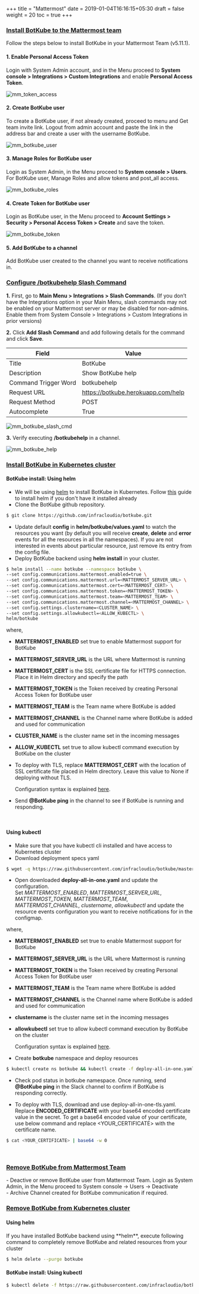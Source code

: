 +++
title = "Mattermost"
date = 2019-01-04T16:16:15+05:30
draft = false
weight = 20
toc = true
+++

<h3 class="section-head" id="h-install-BotKube-mattermost"><a href="#h-install-BotKube-mattermost">Install BotKube to the Mattermost team</a></h3>

<p>Follow the steps below to install BotKube in your Mattermost Team (v5.11.1). </p>

#### 1. Enable Personal Access Token
Login with System Admin account, and in the Menu proceed to **System console > Integrations > Custom Integrations** and enable **Personal Access Token**.

![mm_token_access](/images/mm_token_access.png)

#### 2. Create BotKube user
To create a BotKube user, if not already created, proceed to menu and Get team invite link. Logout from admin account and paste the link in the address bar and create a user with the username BotKube.

![mm_botkube_user](/images/mm_botkube_user.png)

#### 3. Manage Roles for BotKube user
Login as System Admin, in the Menu proceed to **System console > Users**. For BotKube user, Manage Roles and allow tokens and post_all access.

![mm_botkube_roles](/images/mm_botkube_roles.png)

#### 4. Create Token for BotKube user
Login as BotKube user, in the Menu proceed to **Account Settings > Security > Personal Access Token > Create** and save the token.

![mm_botkube_token](/images/mm_botkube_token.png)

#### 5. Add BotKube to a channel
Add BotKube user created to the channel you want to receive notifications in.

<h3 class="section-head" id="h-install-BotKube-slashcommand"><a href="#h-install-BotKube-slashcommand">Configure /botkubehelp Slash Command</a></h3>

**1.** First, go to **Main Menu > Integrations > Slash Commands**. (If you don’t have the Integrations option in your Main Menu, slash commands may not be enabled on your Mattermost server or may be disabled for non-admins. Enable them from System Console > Integrations > Custom Integrations in prior versions)

**2.** Click **Add Slash Command** and add following details for the command and click **Save**.

Field | Value
--- | ---
Title | BotKube 
Description | Show BotKube help
Command Trigger Word | botkubehelp
Request URL | https://botkube.herokuapp.com/help
Request Method | POST
Autocomplete | True

![mm_botkube_slash_cmd](/images/mm_botkube_slash_cmd.png)

**3.** Verify executing **/botkubehelp** in a channel.

![mm_botkube_help](/images/mm_botkube_help.png)


<h3 class="section-head" id="h-install-BotKube-k8s"><a href="#h-install-BotKube-k8s">Install BotKube in Kubernetes cluster</a></h3>

<h4>BotKube install: Using helm</h4>

- We will be using [helm](https://helm.sh/) to install BotKube in Kubernetes. Follow [this](https://docs.helm.sh/using_helm/#installing-helm) guide to install helm if you don't have it installed already
- Clone the BotKube github repository.

```bash
$ git clone https://github.com/infracloudio/botkube.git
```

- Update default **config** in **helm/botkube/values.yaml** to watch the resources you want (by default you will receive **create**, **delete** and **error** events for all the resources in all the namespaces).
If you are not interested in events about particular resource, just remove its entry from the config file.
- Deploy BotKube backend using **helm install** in your cluster.

```bash
$ helm install --name botkube --namespace botkube \
--set config.communications.mattermost.enabled=true \
--set config.communications.mattermost.url=<MATTERMOST_SERVER_URL> \
--set config.communications.mattermost.cert=<MATTERMOST_CERT> \
--set config.communications.mattermost.token=<MATTERMOST_TOKEN> \
--set config.communications.mattermost.team=<MATTERMOST_TEAM> \
--set config.communications.mattermost.channel=<MATTERMOST_CHANNEL> \
--set config.settings.clustername=<CLUSTER_NAME> \
--set config.settings.allowkubectl=<ALLOW_KUBECTL> \
helm/botkube
```
where,<br>
- **MATTERMOST_ENABLED** set true to enable Mattermost support for BotKube<br>
- **MATTERMOST_SERVER_URL** is the URL where Mattermost is running<br>
- **MATTERMOST_CERT** is the SSL certificate file for HTTPS connection. Place it in Helm directory and specify the path<br>
- **MATTERMOST_TOKEN** is the Token received by creating Personal Access Token for BotKube user<br>
- **MATTERMOST_TEAM** is the Team name where BotKube is added<br>
- **MATTERMOST_CHANNEL** is the Channel name where BotKube is added and used for communication<br>
- **CLUSTER_NAME** is the cluster name set in the incoming messages<br>
- **ALLOW_KUBECTL** set true to allow kubectl command execution by BotKube on the cluster<br>

- To deploy with TLS, replace **MATTERMOST_CERT** with the location of SSL certificate file placed in Helm directory. Leave this value to None if deploying without TLS.

   Configuration syntax is explained [here](/configuration).

- Send **@BotKube ping** in the channel to see if BotKube is running and responding.

<br>
<h4>Using kubectl</h4>

- Make sure that you have kubectl cli installed and have access to Kubernetes cluster
- Download deployment specs yaml

```bash
$ wget -q https://raw.githubusercontent.com/infracloudio/botkube/master/deploy-all-in-one.yaml
```

- Open downloaded **deploy-all-in-one.yaml** and update the configuration.<br>
Set *MATTERMOST_ENABLED*, *MATTERMOST_SERVER_URL*, *MATTERMOST_TOKEN*, *MATTERMOST_TEAM*, *MATTERMOST_CHANNEL*, *clustername*, *allowkubectl* and update the resource events configuration you want to receive notifications for in the configmap.<br>

where,<br>
- **MATTERMOST_ENABLED** set true to enable Mattermost support for BotKube<br>
- **MATTERMOST_SERVER_URL** is the URL where Mattermost is running<br>
- **MATTERMOST_TOKEN** is the Token received by creating Personal Access Token for BotKube user<br>
- **MATTERMOST_TEAM** is the Team name where BotKube is added<br>
- **MATTERMOST_CHANNEL** is the Channel name where BotKube is added and used for communication<br>
- **clustername** is the cluster name set in the incoming messages<br>
- **allowkubectl** set true to allow kubectl command execution by BotKube on the cluster<br>

   Configuration syntax is explained [here](/configuration).

- Create **botkube** namespace and deploy resources

```bash
$ kubectl create ns botkube && kubectl create -f deploy-all-in-one.yaml -n botkube
```

- Check pod status in botkube namespace. Once running, send **@BotKube ping** in the Slack channel to confirm if BotKube is responding correctly.

- To deploy with TLS, download and use deploy-all-in-one-tls.yaml. Replace **ENCODED_CERTIFICATE** with your base64 encoded certificate value in the secret. To get a base64 encoded value of your certificate, use below command and replace <YOUR_CERTIFICATE> with the certificate name.

```bash
$ cat <YOUR_CERTIFICATE> | base64 -w 0 
```

<br>
<h3 class="section-head" id="h-uninstall-BotKube-mattermost"><a href="#h-uninstall-BotKube-mattermost">Remove BotKube from Mattermost Team</a></h3>
- Deactive or remove BotKube user from Mattermost Team. Login as System Admin, in the Menu proceed to System console -> Users ->  Deactivate<br>
- Archive Channel created for BotKube communication if required.

<h3 class="section-head" id="h-uninstall-BotKube-k8s"><a href="#h-uninstall-BotKube-k8s">Remove BotKube from Kubernetes cluster</a></h3>
<h4>Using helm</h4>
<p>If you have installed BotKube backend using **helm**, execute following command to completely remove BotKube and related resources from your cluster</p>

```bash
$ helm delete --purge botkube
```

<h4>BotKube install: Using kubectl</h4>

```bash
$ kubectl delete -f https://raw.githubusercontent.com/infracloudio/botkube/master/deploy-all-in-one.yaml -n botkube
```

